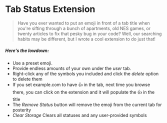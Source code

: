 # Tab Status Extension

> Have you ever wanted to put an emoji in front of a tab title when you're sifting through a bunch of apartments, old NES games,
or twenty articles to fix that pesky bug in your code? Well, our searching habits may be different, but I wrote a cool extension to do just that!

##### Here's the lowdown:

 - Use a preset emoji.
 - Provide endless amounts of your own under the *user* tab.
 - Right-click any of the symbols you included and click the *delete* option to delete them
 - If you set example.com to have 👍 in the tab, next time you browse there, you can click on the extension and it will populate the 👍 in the title
 - The *Remove Status* button will remove the emoji from the current tab for posterity
 - *Clear Storage* Clears all statuses and any user-provided symbols
 